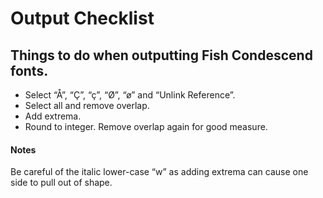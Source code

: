 # Output Checklist

## Things to do when outputting Fish Condescend fonts.

- Select “Å”, “Ç”, “ç”, “Ø”, “ø” and “Unlink Reference”.
- Select all and remove overlap.
- Add extrema.
- Round to integer. Remove overlap again for good measure.

#### Notes

Be careful of the italic lower-case “w” as adding extrema can cause one side to pull out of shape.
